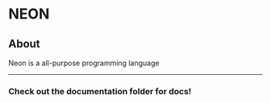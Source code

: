 # NEON

## About

Neon is a all-purpose programming language

---

### Check out the documentation folder for docs!
